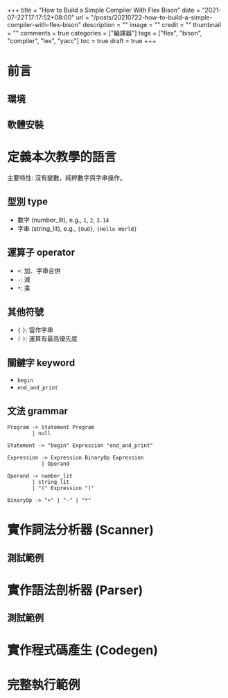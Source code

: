 +++
title = "How to Build a Simple Compiler With Flex Bison"
date = "2021-07-22T17:17:52+08:00"
url = "/posts/20210722-how-to-build-a-simple-compiler-with-flex-bison"
description = ""
image = ""
credit = ""
thumbnail = ""
comments = true
categories = ["編譯器"]
tags = ["flex", "bison", "compiler", "lex", "yacc"]
toc = true
draft = true
+++
<!-- https://drive.google.com/uc?export=view&id= -->

<!--more-->

# 前言

## 環境

## 軟體安裝

# 定義本次教學的語言

主要特性: 沒有變數，純粹數字與字串操作。

## 型別 type

+ 數字 (number_lit), e.g., `1`, `2`, `3.14`
+ 字串 (string_lit), e.g., `{OuO}`, `{Hello World}`

## 運算子 operator

+ `+`: 加、字串合併
+ `-`: 減
+ `*`: 乘

## 其他符號

+ `{` `}`: 當作字串
+ `(` `)`: 運算有最高優先度

## 關鍵字 keyword

+ `begin`
+ `end_and_print`

## 文法 grammar

```
Program -> Statement Program
        | null

Statement -> "begin" Expression "end_and_print"

Expression -> Expression BinaryOp Expression
           | Operand
           
Operand -> number_lit
        | string_lit
        | "(" Expression ")"

BinaryOp -> "+" | "-" | "*"
```

# 實作詞法分析器 (Scanner)

## 測試範例

# 實作語法剖析器 (Parser)

## 測試範例

# 實作程式碼產生 (Codegen)

# 完整執行範例